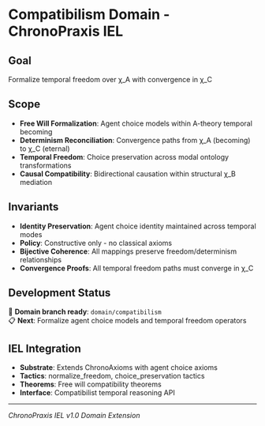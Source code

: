 # Compatibilism Domain - ChronoPraxis IEL

## Goal
Formalize temporal freedom over χ_A with convergence in χ_C

## Scope
- **Free Will Formalization**: Agent choice models within A-theory temporal becoming
- **Determinism Reconciliation**: Convergence paths from χ_A (becoming) to χ_C (eternal)
- **Temporal Freedom**: Choice preservation across modal ontology transformations
- **Causal Compatibility**: Bidirectional causation within structural χ_B mediation

## Invariants
- **Identity Preservation**: Agent choice identity maintained across temporal modes
- **Policy**: Constructive only - no classical axioms
- **Bijective Coherence**: All mappings preserve freedom/determinism relationships
- **Convergence Proofs**: All temporal freedom paths must converge in χ_C

## Development Status
🚧 **Domain branch ready**: `domain/compatibilism`  
📋 **Next**: Formalize agent choice models and temporal freedom operators

## IEL Integration
- **Substrate**: Extends ChronoAxioms with agent choice axioms
- **Tactics**: normalize_freedom, choice_preservation tactics
- **Theorems**: Free will compatibility theorems
- **Interface**: Compatibilist temporal reasoning API

---
*ChronoPraxis IEL v1.0 Domain Extension*